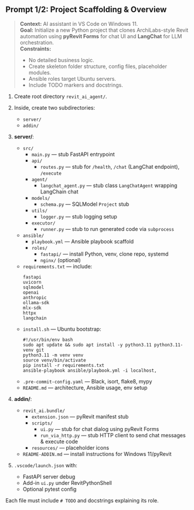 
## Prompt 1/2: Project Scaffolding & Overview

> **Context:** AI assistant in VS Code on Windows 11.  
> **Goal:** Initialize a new Python project that clones ArchiLabs-style Revit automation using **pyRevit Forms** for chat UI and **LangChat** for LLM orchestration.  
> **Constraints:**  
> - No detailed business logic.  
> - Create skeleton folder structure, config files, placeholder modules.  
> - Ansible roles target Ubuntu servers.  
> - Include TODO markers and docstrings.

1. Create root directory `revit_ai_agent/`.

2. Inside, create two subdirectories:
   - `server/`
   - `addin/`

3. **server/**:
   - `src/`
     - `main.py` — stub FastAPI entrypoint
     - `api/`
       - `routes.py` — stub for `/health`, `/chat` (LangChat endpoint), `/execute`
     - `agent/`
       - `langchat_agent.py` — stub class `LangChatAgent` wrapping LangChain chat
     - `models/`
       - `schema.py` — SQLModel `Project` stub
     - `utils/`
       - `logger.py` — stub logging setup
     - `executor/`
       - `runner.py` — stub to run generated code via `subprocess`
   - `ansible/`
     - `playbook.yml` — Ansible playbook scaffold
     - `roles/`
       - `fastapi/` — install Python, venv, clone repo, systemd
       - `nginx/` (optional)
   - `requirements.txt` — include:
     ```
     fastapi
     uvicorn
     sqlmodel
     openai
     anthropic
     ollama-sdk
     mlx-sdk
     httpx
     langchain
     ```
   - `install.sh` — Ubuntu bootstrap:
     ```
     #!/usr/bin/env bash
     sudo apt update && sudo apt install -y python3.11 python3.11-venv git
     python3.11 -m venv venv
     source venv/bin/activate
     pip install -r requirements.txt
     ansible-playbook ansible/playbook.yml -i localhost,
     ```
   - `.pre-commit-config.yaml` — Black, isort, flake8, mypy
   - `README.md` — architecture, Ansible usage, env setup

4. **addin/**:
   - `revit_ai.bundle/`
     - `extension.json` — pyRevit manifest stub
     - `scripts/`
       - `ui.py` — stub for chat dialog using pyRevit Forms
       - `run_via_http.py` — stub HTTP client to send chat messages & execute code
     - `resources/` — placeholder icons
   - `README-ADDIN.md` — install instructions for Windows 11/pyRevit

5. `.vscode/launch.json` with:
   - FastAPI server debug
   - Add-in `ui.py` under RevitPythonShell
   - Optional pytest config

Each file must include `# TODO` and docstrings explaining its role.